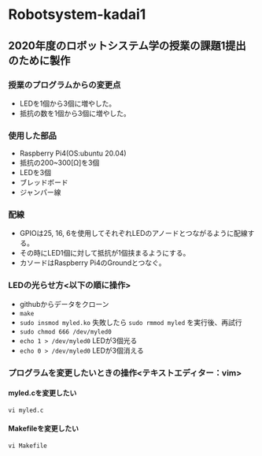 # Robotsystem-kadai1
## 2020年度のロボットシステム学の授業の課題1提出のために製作


### 授業のプログラムからの変更点

- LEDを1個から3個に増やした。  
- 抵抗の数を1個から3個に増やした。


### 使用した部品

- Raspberry Pi4(OS:ubuntu 20.04)  
- 抵抗の200~300[Ω]を3個  
- LEDを3個  
- ブレッドボード  
- ジャンパー線


### 配線

- GPIOは25, 16, 6を使用してそれぞれLEDのアノードとつながるように配線する。  
- その時にLED1個に対して抵抗が1個挟まるようにする。  
- カソードはRaspberry Pi4のGroundとつなぐ。


### LEDの光らせ方<以下の順に操作>

- githubからデータをクローン  
- ```make```  
- ```sudo insmod myled.ko```  失敗したら ```sudo rmmod myled``` を実行後、再試行  
- ```sudo chmod 666 /dev/myled0```  
- ```echo 1 > /dev/myled0```  LEDが3個光る  
- ```echo 0 > /dev/myled0```  LEDが3個消える


### プログラムを変更したいときの操作<テキストエディター：vim>


#### myled.cを変更したい

```vi myled.c```


#### Makefileを変更したい

```vi Makefile```
